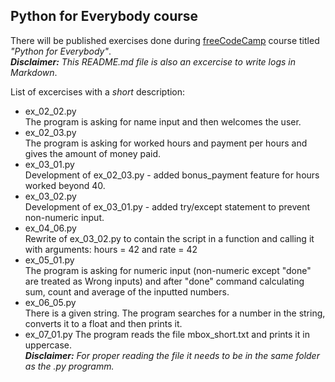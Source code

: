 ## Python for Everybody course
There will be published exercises done during [freeCodeCamp](freecodecamp.org) course titled _"Python for Everybody"_.  
_**Disclaimer:** This README.md file is also an excercise to write logs in Markdown_.

List of excercises with a _short_ description:
 * ex_02_02.py  
The program is asking for name input and then welcomes the user.
 * ex_02_03.py  
The program is asking for worked hours and payment per hours and gives the amount of money paid.
 * ex_03_01.py  
Development of ex_02_03.py - added bonus_payment feature for hours worked beyond 40.
 * ex_03_02.py  
Development of ex_03_01.py - added try/except statement to prevent non-numeric input.
 * ex_04_06.py  
Rewrite of ex_03_02.py to contain the script in a function and calling it with arguments: hours = 42 and rate = 42
 * ex_05_01.py  
The program is asking for numeric input (non-numeric except "done" are treated as Wrong inputs) and after "done" command calculating sum, count and average of the inputted numbers.
 * ex_06_05.py  
There is a given string. The program searches for a number in the string, converts it to a float and then prints it.  
 * ex_07_01.py
The program reads the file mbox_short.txt and prints it in uppercase.  
_**Disclaimer:** For proper reading the file it needs to be in the same folder as the .py programm._

